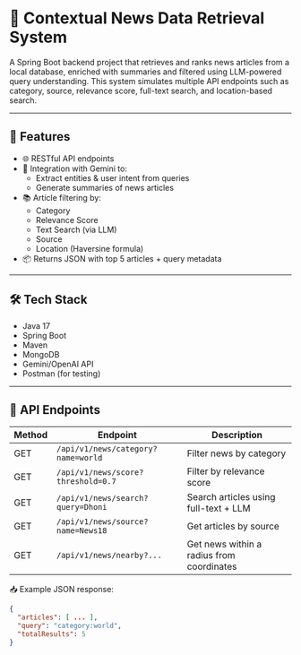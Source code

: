# 📰 Contextual News Data Retrieval System

A Spring Boot backend project that retrieves and ranks news articles from a local database, enriched with summaries and filtered using LLM-powered query understanding. This system simulates multiple API endpoints such as category, source, relevance score, full-text search, and location-based search.

---

## 🚀 Features

- 🌐 RESTful API endpoints
- 🧠 Integration with Gemini to:
  - Extract entities & user intent from queries
  - Generate summaries of news articles
- 📚 Article filtering by:
  - Category
  - Relevance Score
  - Text Search (via LLM)
  - Source
  - Location (Haversine formula)
- 📦 Returns JSON with top 5 articles + query metadata

---

## 🛠️ Tech Stack

- Java 17
- Spring Boot
- Maven
- MongoDB
- Gemini/OpenAI API
- Postman (for testing)

---

## 📡 API Endpoints

| Method | Endpoint                            | Description                                 |
|--------|-------------------------------------|---------------------------------------------|
| GET    | `/api/v1/news/category?name=world`  | Filter news by category                     |
| GET    | `/api/v1/news/score?threshold=0.7`  | Filter by relevance score                   |
| GET    | `/api/v1/news/search?query=Dhoni`   | Search articles using full-text + LLM       |
| GET    | `/api/v1/news/source?name=News18`   | Get articles by source                      |
| GET    | `/api/v1/news/nearby?...`           | Get news within a radius from coordinates   |

📥 Example JSON response:
```json
{
  "articles": [ ... ],
  "query": "category:world",
  "totalResults": 5
}
